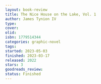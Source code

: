 ```yaml
--- 
layout: book-review 
title: The Nice House on the Lake, Vol. 1 
author: James Tynion IV 
type: 
cover: 
olid:  
isbn: 1779514344
categories: graphic-novel
tags:  
started: 2023-05-03
finished: 2023-03-17
released: 2022
stars: 3
goodreads_review:  
status: Finished
---  
```

